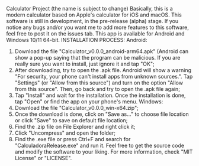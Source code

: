 Calculator Project (the name is subject to change)
Basically, this is a modern calculator based on Apple's calculator for iOS and macOS. This software is still in development, in the pre-release (alpha) stage. If you notice any bugs and/or you want me to add more features to this software, feel free to post it on the issues tab.
This app is available for Android and Windows 10/11 64-bit.
INSTALLATION PROCESS:
Android:
1. Download the file "Calculator_v0.0.0_android-arm64.apk" (Android can show a pop-up saying that the program can be malicious. If you are really sure you want to install, just ignore it and tap "OK";
2. After downloading, try to open the .apk file. Android will show a warning "For security, your phone can't install apps from unknown sources.". Tap "Settings" (or "Allow from this source") and turn on the option "Allow from this source". Then, go back and try to open the .apk file again;
3. Tap "Install" and wait for the installation. Once the installation is done, tap "Open" or find the app on your phone's menu.
Windows:
1. Download the file "Calculator_v0.0.0_win-x64.zip";
2. Once the download is done, click on "Save as..." to choose file location or click "Save" to save on default file location;
3. Find the .zip file on File Explorer and right click it;
4. Click "Uncompress" and open the folder;
5. Find the .exe file or press Ctrl+F and search for "CalculadoraRelease.exe" and run it.
Feel free to get the source code and modify the software to your liking. For more information, check "MIT License" or "LICENSE".
